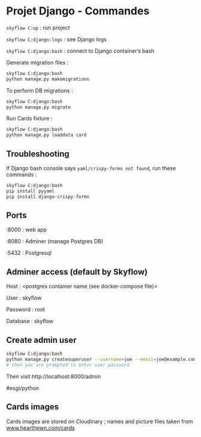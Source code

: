# Projet Django - Commandes
`skyflow C:up` : run project

`skyflow C:django:logs` : see Django logs

`skyflow C:django:bash` : connect to Django container’s bash

Generate migration files :

```bash
skyflow C:django:bash
python manage.py makemigrations
```

To perform DB migrations :

```bash
skyflow C:django:bash
python manage.py migrate
```

Run Cards fixture :

```bash
skyflow C:django:bash
python manage.py loaddata card
```

## Troubleshooting

If Django bash console says `yaml/crispy-forms not found`, run these commands :
```bash
skyflow C:django:bash
pip install pyyaml
pip install django-crispy-forms
```

## Ports
:8000 : web app

:8080 : Adminer (manage Postgres DB)

:5432 : Postgresql


## Adminer access (default by Skyflow)
Host : <postgres container name (see docker-compose file)>

User : skyflow

Password : root
 
Database : skyflow

## Create admin user
```bash
skyflow C:django:bash
python manage.py createsuperuser --username=joe --email=joe@example.com
# then you are prompted to enter user password
```

Then visit http://localhost:8000/admin

#esgi/python

## Cards images

Cards images are stored on Cloudinary ; names and picture files taken from www.hearthpwn.com/cards
